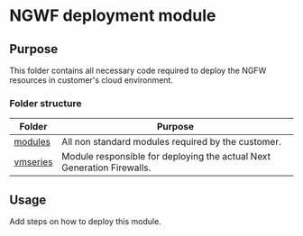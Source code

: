 # NGWF deployment module

## Purpose

This folder contains all necessary code required to deploy the NGFW resources in customer's cloud environment.

### Folder structure

Folder | Purpose
--- | ---
[modules](./modules/README.md) | All non standard modules required by the customer.
[vmseries](./vmseries/README.md) | Module responsible for deploying the actual Next Generation Firewalls.

## Usage

Add steps on how to deploy this module.
